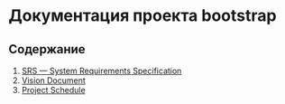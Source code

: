 # Документация проекта bootstrap

## Содержание
1. [SRS — System Requirements Specification](SRS_bootstrap(ENG).md)
2. [Vision Document](Vision(ENG).md)
3. [Project Schedule](Project-Schedule.md)